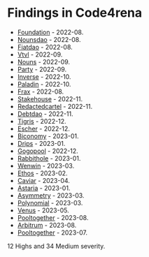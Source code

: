 # Findings in Code4rena 

- [Foundation](c4/2022-08-foundation/README.md) - 2022-08.
- [Nounsdao](c4/2022-08-nounsdao/README.md) - 2022-08.
- [Fiatdao](c4/2022-08-fiatdao/README.md) - 2022-08.
- [Vtvl](c4/2022-09-vtvl/README.md) - 2022-09.
- [Nouns](c4/2022-09-nouns-builder/README.md) - 2022-09.
- [Party](c4/2022-09-party/README.md) - 2022-09.
- [Inverse](c4/2022-10-inverse/README.md) - 2022-10.
- [Paladin](c4/2022-10-paladin/README.md) - 2022-10.
- [Frax](c4/2022-08-frax/README.md) - 2022-08.
- [Stakehouse](c4/2022-11-stakehouse/README.md) - 2022-11.
- [Redactedcartel](c4/2022-11-redactedcartel/README.md) - 2022-11.
- [Debtdao](c4/2022-11-debtdao/README.md) - 2022-11.
- [Tigris](c4/2022-12-tigris/README.md) - 2022-12.
- [Escher](c4/2022-12-escher/README.md) - 2022-12.
- [Biconomy](c4/2023-01-biconomy/README.md) - 2023-01.
- [Drips](c4/2023-01-drips/README.md) - 2023-01.
- [Gogopool](c4/2022-12-gogopool/README.md) - 2022-12.
- [Rabbithole](c4/2023-01-rabbithole/README.md) - 2023-01.
- [Wenwin](c4/2023-03-wenwin/README.md) - 2023-03.
- [Ethos](c4/2023-02-ethos/README.md) - 2023-02.
- [Caviar](c4/2023-04-caviar/README.md) - 2023-04.
- [Astaria](c4/2023-01-astaria/README.md) - 2023-01.
- [Asymmetry](c4/2023-03-asymmetry/README.md) - 2023-03.
- [Polynomial](c4/2023-03-polynomial/README.md) - 2023-03.
- [Venus](c4/2023-05-venus/README.md) - 2023-05.
- [Pooltogether](c4/2023-08-pooltogether/README.md) - 2023-08.
- [Arbitrum](c4/2023-08-arbitrum/README.md) - 2023-08.
- [Pooltogether](c4/2023-07-pooltogether/README.md) - 2023-07.

12 Highs and 34 Medium severity.